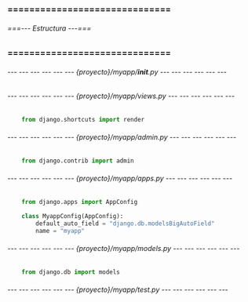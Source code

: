 ### ============================== ###
###### ===--- Estructura ---=== ######
### ============================== ###

###### --- --- --- --- --- --- {proyecto}/myapp/__init__.py --- --- --- --- --- --- ######

<!-- Permite que la carpeta sea tratada como un modulo que puede importarse. -->

###### --- --- --- --- --- --- {proyecto}/myapp/views.py --- --- --- --- --- --- ######

<!-- Retorna las respuestas al navegador. -->

```py
	from django.shortcuts import render
```

###### --- --- --- --- --- --- {proyecto}/myapp/admin.py --- --- --- --- --- --- ######

<!-- Tiene un panel grafico integrado para manipular la app incluyendo sus registros. -->

```py
	from django.contrib import admin
```

###### --- --- --- --- --- --- {proyecto}/myapp/apps.py --- --- --- --- --- --- ######

<!-- Configuraciones de la aplicacion. -->

```py
	from django.apps import AppConfig

	class MyappConfig(AppConfig):
		default_auto_field = "django.db.modelsBigAutoField"
		name = "myapp"
```

###### --- --- --- --- --- --- {proyecto}/myapp/models.py --- --- --- --- --- --- ######

<!-- Aqui va el ORM con el cual podremos declarar las estrucutas de nuestra base de datos. -->

<!-- En base a estos modelos Django creara las migraciones para crear las tablas.
	--- En la carpeta (migrations) de esta app. -->

```py
	from django.db import models
```

###### --- --- --- --- --- --- {proyecto}/myapp/test.py --- --- --- --- --- --- ######

<!-- Permite hacer (testing) en esta App, para probar la aplicacion. -->